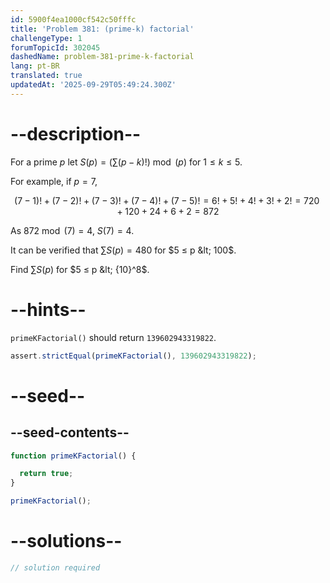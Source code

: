 ```yaml
---
id: 5900f4ea1000cf542c50fffc
title: 'Problem 381: (prime-k) factorial'
challengeType: 1
forumTopicId: 302045
dashedName: problem-381-prime-k-factorial
lang: pt-BR
translated: true
updatedAt: '2025-09-29T05:49:24.300Z'
---
```


# --description--

For a prime $p$ let $S(p) = (\sum (p - k)!)\bmod (p)$ for $1 ≤ k ≤ 5$.

For example, if $p = 7$,

$$(7 - 1)! + (7 - 2)! + (7 - 3)! + (7 - 4)! + (7 - 5)! = 6! + 5! + 4! + 3! + 2! = 720 + 120 + 24 + 6 + 2 = 872$$

As $872\bmod (7) = 4$, $S(7) = 4$.

It can be verified that $\sum S(p) = 480$ for $5 ≤ p &lt; 100$.

Find $\sum S(p)$ for $5 ≤ p &lt; {10}^8$.

# --hints--

`primeKFactorial()` should return `139602943319822`.

```js
assert.strictEqual(primeKFactorial(), 139602943319822);
```

# --seed--

## --seed-contents--

```js
function primeKFactorial() {

  return true;
}

primeKFactorial();
```

# --solutions--

```js
// solution required
```

